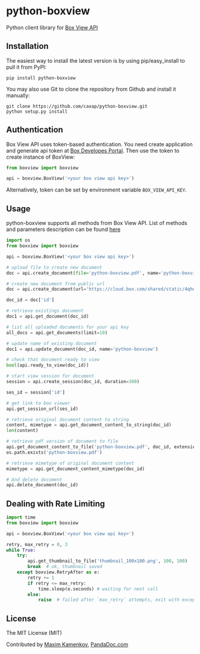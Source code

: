 python-boxview
==============

Python client library for [Box View API](http://developers.box.com/view/)

Installation
------------
The easiest way to install the latest version
is by using pip/easy_install to pull it from PyPI:

    pip install python-boxview

You may also use Git to clone the repository from
Github and install it manually:

    git clone https://github.com/caxap/python-boxview.git
    python setup.py install

Authentication
--------------
Box View API uses token-based authentication. You need create application and generate api token at [Box Developes Portal](https://app.box.com/developers/services). Then use the token to create instance of BoxView: 

```python
from boxview import boxview

api = boxview.BoxView('<your box view api key>')
```

Alternatively, token can be set by environment variable `BOX_VIEW_API_KEY`.

Usage
-----
python-boxview supports all methods from Box View API. List of methods and parameters description can be found [here](http://developers.box.com/view/) 
```python
import os
from boxview import boxview

api = boxview.BoxView('<your box view api key>')

# upload file to create new document
doc = api.create_document(file='python-boxview.pdf', name='python-boxview')

# create new document from public url
doc = api.create_document(url='https://cloud.box.com/shared/static/4qhegqxubg8ox0uj5ys8.pdf')

doc_id = doc['id']

# retrieve existings document
doc1 = api.get_document(doc_id)

# list all uploaded documents for your api key
all_docs = api.get_documents(limit=10)

# update name of existing document
doc1 = api.update_document(doc_id, name='python-boxview')

# check that document ready to view
bool(api.ready_to_view(doc_id))

# start view session for document
session = api.create_session(doc_id, duration=300)

ses_id = session['id']

# get link to box viewer
api.get_session_url(ses_id)

# retrieve original document content to string 
content, mimetype = api.get_document_content_to_string(doc_id)
len(content)

# retrieve pdf version of document to file
api.get_document_content_to_file('python-boxview.pdf', doc_id, extension='.pdf')
os.path.exists('python-boxview.pdf')

# retrieve mimetype of original document content
mimetype = api.get_document_content_mimetype(doc_id)

# And delete document
api.delete_document(doc_id)
```

Dealing with Rate Limiting
--------------------------
```python
import time
from boxview import boxview

api = boxview.BoxView('<your box view api key>')

retry, max_retry = 0, 3
while True:
    try:
        api.get_thumbnail_to_file('thumbnail_100x100.png', 100, 100)
        break  # ok, thumbnail saved
    except boxview.RetryAfter as e:
        retry += 1
        if retry <= max_retry:
            time.sleep(e.seconds) # waiting for next call
        else:
            raise  # failed after `max_retry` attempts, exit with exception

```

License
-------

The MIT License (MIT)

Contributed by [Maxim Kamenkov](https://github.com/caxap/), [PandaDoc.com](http://pandadoc.com/)
